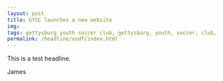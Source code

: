 ```yaml
---
layout: post
title: GYSC launches a new website
img: 
tags: gettysburg youth soccer club, gettysburg, youth, soccer, club,
permalink: /headline/asdf/index.html
---
```

This is a test headline.

James
